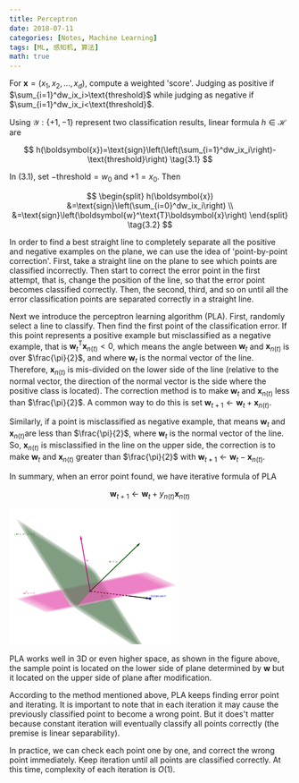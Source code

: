 ```yaml
---
title: Perceptron
date: 2018-07-11
categories: [Notes, Machine Learning]
tags: [ML, 感知机, 算法]
math: true
---
```


For $\boldsymbol{x}=(x_1,x_2,...,x_d)$, compute a weighted 'score'. Judging as positive if $\sum_{i=1}^dw_ix_i>\text{threshold}$ while judging as negative if $\sum_{i=1}^dw_ix_i<\text{threshold}$.

Using $\mathcal{Y}:\lbrace+1,-1\rbrace$ represent two classification results, linear formula $h\in\mathcal{H}$ are

$$
h(\boldsymbol{x})=\text{sign}\left(\left(\sum_{i=1}^dw_ix_i\right)-\text{threshold}\right) \tag{3.1}
$$

In $(3.1)$, set $-\text{threshold}=w_0$ and $+1=x_0$. Then

$$
\begin{split}
h(\boldsymbol{x})
&=\text{sign}\left(\sum_{i=0}^dw_ix_i\right) \\
&=\text{sign}\left(\boldsymbol{w}^\text{T}\boldsymbol{x}\right)
\end{split}
\tag{3.2}
$$

In order to find a best straight line to completely separate all the positive and negative examples on the plane, we can use the idea of 'point-by-point correction'. First, take a straight line on the plane to see which points are classified incorrectly. Then start to correct the error point in the first attempt, that is, change the position of the line, so that the error point becomes classified correctly. Then, the second, third, and so on until all the error classification points are separated correctly in a straight line.

Next we introduce the perceptron learning algorithm (PLA). First, randomly select a line to classify. Then find the first point of the classification error. If this point represents a positive example but misclassified as a negative example, that is $\boldsymbol w_t^\mathrm{T} \boldsymbol x_{n(t)} < 0$, which means the angle between $\boldsymbol w_t$ and $\boldsymbol x_{n(t)}$ is over $\frac{\pi}{2}$, and where $\boldsymbol w_t$ is the normal vector of the line. Therefore, $\boldsymbol x_{n(t)}$ is mis-divided on the lower side of the line (relative to the normal vector, the direction of the normal vector is the side where the positive class is located). The correction method is to make $\boldsymbol w_{t}$ and $\boldsymbol x_{n(t)}$ less than $\frac{\pi}{2}$. A common way to do this is set $\boldsymbol w_{t+1} \gets \boldsymbol w_t + \boldsymbol x_{n(t)}$.

Similarly, if a point is misclassified as negative example, that means $\boldsymbol w_t$ and $\boldsymbol x_{n(t)}$are less than $\frac{\pi}{2}$, where $\boldsymbol w_t$ is the normal vector of the line. So, $\boldsymbol x_{n(t)}$ is misclassified in the line on the upper side, the correction is to make $\boldsymbol w_t$ and $\boldsymbol x_{n(t)}$ greater than $\frac{\pi}{2}$ with $\boldsymbol w_{t+1} \gets \boldsymbol w_t-\boldsymbol x_{n(t)}$.

In summary, when an error point found, we have iterative formula of PLA

$$
\boldsymbol w_{t+1} \gets \boldsymbol w_t+y_{n(t)}\boldsymbol x_{n(t)} \tag{3.3}
$$

<img src='https://raw.githubusercontent.com/weirme/picgo/main/2.png' width='60%'>

PLA works well in 3D or even higher space, as shown in the figure above, the sample point is located on the lower side of plane determined by $\boldsymbol w$ but it located on the upper side of plane after modification.

According to the method mentioned above, PLA keeps finding error point and iterating. It is important to note that in each iteration it may cause the previously classified point to become a wrong point. But it does't matter because constant iteration will eventually classify all points correctly (the premise is linear separability).

In practice, we can check each point one by one, and correct the wrong point immediately. Keep iteration until all points are classified correctly. At this time, complexity of each iteration is $O(1)$.